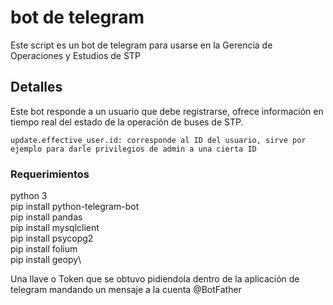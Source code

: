 # bot de telegram

Este script es un bot de telegram para usarse en la Gerencia de Operaciones y Estudios de STP

## Detalles

Este bot responde a un usuario que debe registrarse, ofrece información en tiempo real del estado de la operación de buses de STP.

```
update.effective_user.id: corresponde al ID del usuario, sirve por ejemplo para darle privilegios de admin a una cierta ID
```

### Requerimientos
python 3\
pip install python-telegram-bot\
pip install pandas\
pip install mysqlclient\
pip install psycopg2\
pip install folium\
pip install geopy\

Una llave o Token que se obtuvo pidiendola dentro de la aplicación de telegram mandando un mensaje a la cuenta @BotFather

